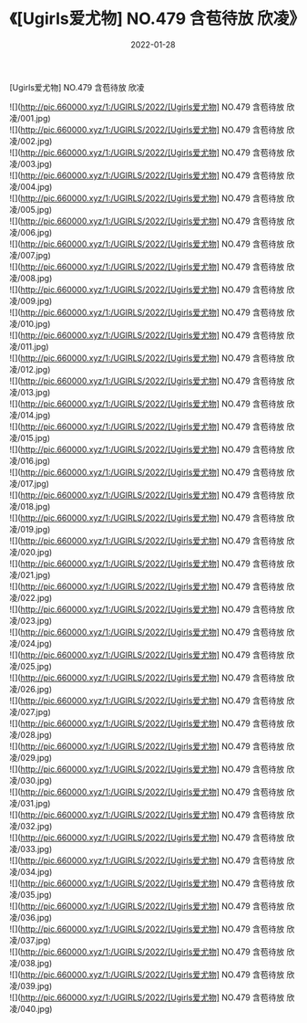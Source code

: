 ﻿---
layout: post
title:  《[Ugirls爱尤物] NO.479 含苞待放 欣凌》
date:   2022-01-28
img: http://pic.660000.xyz/1:/UGIRLS/2022/[Ugirls爱尤物] NO.479 含苞待放 欣凌/000.jpg
categories: [美女, 清纯, 唯美]
---

[Ugirls爱尤物] NO.479 含苞待放 欣凌

 ![](http://pic.660000.xyz/1:/UGIRLS/2022/[Ugirls爱尤物] NO.479 含苞待放 欣凌/001.jpg) <br>![](http://pic.660000.xyz/1:/UGIRLS/2022/[Ugirls爱尤物] NO.479 含苞待放 欣凌/002.jpg) <br>![](http://pic.660000.xyz/1:/UGIRLS/2022/[Ugirls爱尤物] NO.479 含苞待放 欣凌/003.jpg) <br>![](http://pic.660000.xyz/1:/UGIRLS/2022/[Ugirls爱尤物] NO.479 含苞待放 欣凌/004.jpg) <br>![](http://pic.660000.xyz/1:/UGIRLS/2022/[Ugirls爱尤物] NO.479 含苞待放 欣凌/005.jpg) <br>![](http://pic.660000.xyz/1:/UGIRLS/2022/[Ugirls爱尤物] NO.479 含苞待放 欣凌/006.jpg) <br>![](http://pic.660000.xyz/1:/UGIRLS/2022/[Ugirls爱尤物] NO.479 含苞待放 欣凌/007.jpg) <br>![](http://pic.660000.xyz/1:/UGIRLS/2022/[Ugirls爱尤物] NO.479 含苞待放 欣凌/008.jpg) <br>![](http://pic.660000.xyz/1:/UGIRLS/2022/[Ugirls爱尤物] NO.479 含苞待放 欣凌/009.jpg) <br>![](http://pic.660000.xyz/1:/UGIRLS/2022/[Ugirls爱尤物] NO.479 含苞待放 欣凌/010.jpg) <br>![](http://pic.660000.xyz/1:/UGIRLS/2022/[Ugirls爱尤物] NO.479 含苞待放 欣凌/011.jpg) <br>![](http://pic.660000.xyz/1:/UGIRLS/2022/[Ugirls爱尤物] NO.479 含苞待放 欣凌/012.jpg) <br>![](http://pic.660000.xyz/1:/UGIRLS/2022/[Ugirls爱尤物] NO.479 含苞待放 欣凌/013.jpg) <br>![](http://pic.660000.xyz/1:/UGIRLS/2022/[Ugirls爱尤物] NO.479 含苞待放 欣凌/014.jpg) <br>![](http://pic.660000.xyz/1:/UGIRLS/2022/[Ugirls爱尤物] NO.479 含苞待放 欣凌/015.jpg) <br>![](http://pic.660000.xyz/1:/UGIRLS/2022/[Ugirls爱尤物] NO.479 含苞待放 欣凌/016.jpg) <br>![](http://pic.660000.xyz/1:/UGIRLS/2022/[Ugirls爱尤物] NO.479 含苞待放 欣凌/017.jpg) <br>![](http://pic.660000.xyz/1:/UGIRLS/2022/[Ugirls爱尤物] NO.479 含苞待放 欣凌/018.jpg) <br>![](http://pic.660000.xyz/1:/UGIRLS/2022/[Ugirls爱尤物] NO.479 含苞待放 欣凌/019.jpg) <br>![](http://pic.660000.xyz/1:/UGIRLS/2022/[Ugirls爱尤物] NO.479 含苞待放 欣凌/020.jpg) <br>![](http://pic.660000.xyz/1:/UGIRLS/2022/[Ugirls爱尤物] NO.479 含苞待放 欣凌/021.jpg) <br>![](http://pic.660000.xyz/1:/UGIRLS/2022/[Ugirls爱尤物] NO.479 含苞待放 欣凌/022.jpg) <br>![](http://pic.660000.xyz/1:/UGIRLS/2022/[Ugirls爱尤物] NO.479 含苞待放 欣凌/023.jpg) <br>![](http://pic.660000.xyz/1:/UGIRLS/2022/[Ugirls爱尤物] NO.479 含苞待放 欣凌/024.jpg) <br>![](http://pic.660000.xyz/1:/UGIRLS/2022/[Ugirls爱尤物] NO.479 含苞待放 欣凌/025.jpg) <br>![](http://pic.660000.xyz/1:/UGIRLS/2022/[Ugirls爱尤物] NO.479 含苞待放 欣凌/026.jpg) <br>![](http://pic.660000.xyz/1:/UGIRLS/2022/[Ugirls爱尤物] NO.479 含苞待放 欣凌/027.jpg) <br>![](http://pic.660000.xyz/1:/UGIRLS/2022/[Ugirls爱尤物] NO.479 含苞待放 欣凌/028.jpg) <br>![](http://pic.660000.xyz/1:/UGIRLS/2022/[Ugirls爱尤物] NO.479 含苞待放 欣凌/029.jpg) <br>![](http://pic.660000.xyz/1:/UGIRLS/2022/[Ugirls爱尤物] NO.479 含苞待放 欣凌/030.jpg) <br>![](http://pic.660000.xyz/1:/UGIRLS/2022/[Ugirls爱尤物] NO.479 含苞待放 欣凌/031.jpg) <br>![](http://pic.660000.xyz/1:/UGIRLS/2022/[Ugirls爱尤物] NO.479 含苞待放 欣凌/032.jpg) <br>![](http://pic.660000.xyz/1:/UGIRLS/2022/[Ugirls爱尤物] NO.479 含苞待放 欣凌/033.jpg) <br>![](http://pic.660000.xyz/1:/UGIRLS/2022/[Ugirls爱尤物] NO.479 含苞待放 欣凌/034.jpg) <br>![](http://pic.660000.xyz/1:/UGIRLS/2022/[Ugirls爱尤物] NO.479 含苞待放 欣凌/035.jpg) <br>![](http://pic.660000.xyz/1:/UGIRLS/2022/[Ugirls爱尤物] NO.479 含苞待放 欣凌/036.jpg) <br>![](http://pic.660000.xyz/1:/UGIRLS/2022/[Ugirls爱尤物] NO.479 含苞待放 欣凌/037.jpg) <br>![](http://pic.660000.xyz/1:/UGIRLS/2022/[Ugirls爱尤物] NO.479 含苞待放 欣凌/038.jpg) <br>![](http://pic.660000.xyz/1:/UGIRLS/2022/[Ugirls爱尤物] NO.479 含苞待放 欣凌/039.jpg) <br>![](http://pic.660000.xyz/1:/UGIRLS/2022/[Ugirls爱尤物] NO.479 含苞待放 欣凌/040.jpg) <br>